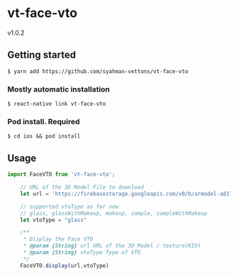 # vt-face-vto
v1.0.2

## Getting started

`$ yarn add https://github.com/syahman-vettons/vt-face-vto`

### Mostly automatic installation

`$ react-native link vt-face-vto`

### Pod install. Required

`$ cd ios && pod install`

## Usage
```javascript
import FaceVTO from 'vt-face-vto';

    // URL of the 3D Model File to download 
    let url = 'https://firebasestorage.googleapis.com/v0/b/armodel-a8171.appspot.com/o/Model%2FVTO%20Test%2Fvglass_2.usdz?alt=media&token=ed676e72-e653-4aa9-b08b-f393b5aa07cc'

    // supported vtoType as for now
    // glass, glassWithMakeup, makeup, sample, sampleWithMakeup
    let vtoType = "glass"

    /**
     * Display the Face VTO
     * @param {String} url URL of the 3D Model / texture(KIV)
     * @param {String} vtoType Type of VTO
     */
    FaceVTO.display(url,vtoType)

```

